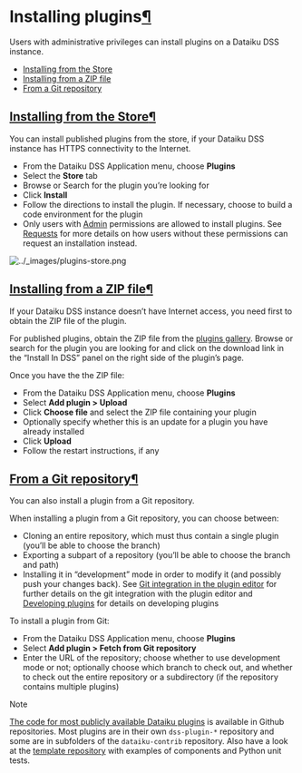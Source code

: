 Installing plugins[¶](#installing-plugins "Permalink to this heading")
======================================================================


Users with administrative privileges can install plugins on a Dataiku DSS instance.



* [Installing from the Store](#installing-from-the-store)
* [Installing from a ZIP file](#installing-from-a-zip-file)
* [From a Git repository](#from-a-git-repository)




[Installing from the Store](#id1)[¶](#installing-from-the-store "Permalink to this heading")
--------------------------------------------------------------------------------------------


You can install published plugins from the store, if your Dataiku DSS instance has HTTPS connectivity to the Internet.


* From the Dataiku DSS Application menu, choose **Plugins**
* Select the **Store** tab
* Browse or Search for the plugin you’re looking for
* Click **Install**
* Follow the directions to install the plugin. If necessary, choose to build a code environment for the plugin
* Only users with [Admin](../security/permissions.html) permissions are allowed to install plugins. See [Requests](../collaboration/requests.html) for more details on how users without these permissions can request an installation instead.


![../_images/plugins-store.png](../_images/plugins-store.png)


[Installing from a ZIP file](#id2)[¶](#installing-from-a-zip-file "Permalink to this heading")
----------------------------------------------------------------------------------------------


If your Dataiku DSS instance doesn’t have Internet access, you need first to obtain the ZIP file of the plugin.


For published plugins, obtain the ZIP file from the [plugins gallery](https://www.dataiku.com/product/plugins/). Browse or search for the plugin you are looking for and click on the download link in the “Install In DSS” panel on the right side of the plugin’s page.


Once you have the the ZIP file:


* From the Dataiku DSS Application menu, choose **Plugins**
* Select **Add plugin \> Upload**
* Click **Choose file** and select the ZIP file containing your plugin
* Optionally specify whether this is an update for a plugin you have already installed
* Click **Upload**
* Follow the restart instructions, if any




[From a Git repository](#id3)[¶](#from-a-git-repository "Permalink to this heading")
------------------------------------------------------------------------------------


You can also install a plugin from a Git repository.


When installing a plugin from a Git repository, you can choose between:


* Cloning an entire repository, which must thus contain a single plugin (you’ll be able to choose the branch)
* Exporting a subpart of a repository (you’ll be able to choose the branch and path)
* Installing it in “development” mode in order to modify it (and possibly push your changes back). See [Git integration in the plugin editor](reference/git-editor.html) for further details on the git integration with the plugin editor and [Developing plugins](reference/index.html) for details on developing plugins


To install a plugin from Git:


* From the Dataiku DSS Application menu, choose **Plugins**
* Select **Add plugin \> Fetch from Git repository**
* Enter the URL of the repository; choose whether to use development mode or not; optionally choose which branch to check out, and whether to check out the entire repository or a subdirectory (if the repository contains multiple plugins)



Note


[The code for most publicly available Dataiku plugins](https://github.com/dataiku/) is available in Github repositories. Most plugins are in their own `dss-plugin-*` repository and some are in subfolders of the `dataiku-contrib` repository. Also have a look at the [template repository](https://github.com/dataiku/dss-plugin-template) with examples of components and Python unit tests.